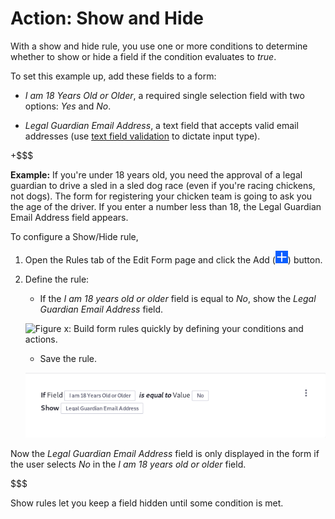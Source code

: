 # Action: Show and Hide

With a show and hide rule, you use one or more conditions to determine whether
to show or hide a field if the condition evaluates to *true*.

To set this example up, add these fields to a form: 

- *I am 18 Years Old or Older*, a required single selection field with two options:
  *Yes* and *No*.

- *Legal Guardian Email Address*, a text field that accepts valid email
  addresses (use [text field
  validation](/discover/portal/-/knowledge_base/7-1/creating-advanced-forms#validating-text-fields)
  to dictate input type).

+$$$

**Example:** If you're under 18 years old, you need the approval of a legal
guardian to drive a sled in a sled dog race (even if you're racing chickens, not
dogs). The form for registering your chicken team is going to ask you the age of
the driver. If you enter a number less than 18, the Legal Guardian Email Address
field appears.

To configure a Show/Hide rule,

1. Open the Rules tab of the Edit Form page and click the Add
   (![Add](../../../images/icon-add.png)) button.

2. Define the rule:
    - If the *I am 18 years old or older* field is equal to *No*, show the
        *Legal Guardian Email Address* field.

    ![Figure x: Build form rules quickly by defining your conditions and
    actions.](../../../images/forms-rule-development.png)

    - Save the rule. 

    ![Figure x: Once a rule is saved, it is displayed so that you can easily understand what it does.](../../../images/forms-rule-list.png)

Now the *Legal Guardian Email Address* field is only displayed in the form if
the user selects *No* in the *I am 18 years old or older* field.

$$$

Show rules let you keep a field hidden until some condition is met.
